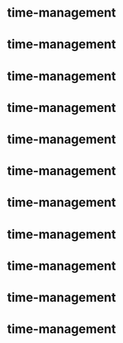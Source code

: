 # time-management
# time-management
# time-management
# time-management
# time-management
# time-management
# time-management
# time-management
# time-management
# time-management
# time-management
